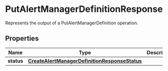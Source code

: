 

# PutAlertManagerDefinitionResponse

Represents the output of a PutAlertManagerDefinition operation.

## Properties

| Name | Type | Description | Notes |
|------------ | ------------- | ------------- | -------------|
|**status** | [**CreateAlertManagerDefinitionResponseStatus**](CreateAlertManagerDefinitionResponseStatus.md) |  |  |



